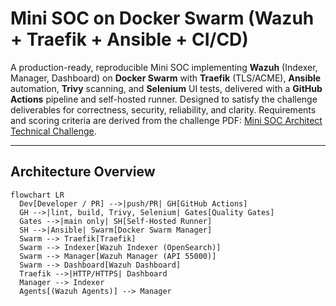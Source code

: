 # Mini SOC on Docker Swarm (Wazuh + Traefik + Ansible + CI/CD)

A production-ready, reproducible Mini SOC implementing **Wazuh** (Indexer, Manager, Dashboard) on **Docker Swarm** with **Traefik** (TLS/ACME), **Ansible** automation, **Trivy** scanning, and **Selenium** UI tests, delivered with a **GitHub Actions** pipeline and self-hosted runner. Designed to satisfy the challenge deliverables for correctness, security, reliability, and clarity. Requirements and scoring criteria are derived from the challenge PDF: [Mini SOC Architect Technical Challenge](./Mini%20SOC%20Architect%20Technical%20Challenge.pdf).

---

## Architecture Overview

```mermaid
flowchart LR
  Dev[Developer / PR] -->|push/PR| GH[GitHub Actions]
  GH -->|lint, build, Trivy, Selenium| Gates[Quality Gates]
  Gates -->|main only| SH[Self-Hosted Runner]
  SH -->|Ansible| Swarm[Docker Swarm Manager]
  Swarm --> Traefik[Traefik]
  Swarm --> Indexer[Wazuh Indexer (OpenSearch)]
  Swarm --> Manager[Wazuh Manager (API 55000)]
  Swarm --> Dashboard[Wazuh Dashboard]
  Traefik -->|HTTP/HTTPS| Dashboard
  Manager --> Indexer
  Agents[(Wazuh Agents)] --> Manager
